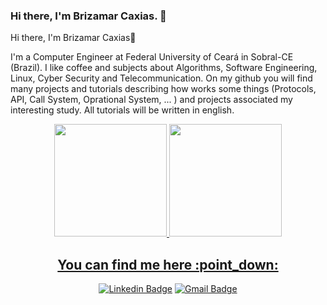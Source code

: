 ### Hi there, I'm Brizamar Caxias. 👋
Hi there, I'm Brizamar Caxias👋

<p> I'm a Computer Engineer at Federal University of Ceará  in Sobral-CE (Brazil). I like coffee and subjects about Algorithms, Software Engineering, Linux, Cyber Security and Telecommunication.
On my github you will find many projects and tutorials describing how  works some things (Protocols, API, Call System, Oprational System, ... ) and projects associated my interesting study. All tutorials will be written in english.</p>


<div align="center">
	<a href="https://github.com/BrizamarCaxias">
	<img height="180em" src="https://github-readme-stats.vercel.app/api?username=BrizamarCaxias&show_icons=true&theme=radical&include_all_commits=true&count_private=true"/>
	<img height="180em" src="https://github-readme-stats.vercel.app/api/top-langs/?username=BrizamarCaxias&layout=compact&langs_count=7&theme=dracula&exclude_repo=Classificacao-de-Sentimentos-com-CNN,seguidor_de_linha,AnalizadorLexico,CadPlaneta,AnalisadorLexico,Sistema_de_Locacao_TesteUnitario_01&hide=C,HTML"/>
</div>

<div align="center">
<h2> You can find me here :point_down: </h2>

[![Linkedin Badge](https://img.shields.io/badge/-LinkedIn-blue?style=flat-square&logo=Linkedin&logoColor=white&link=https://www.linkedin.com/in/brizamarcaxias/)](https://www.linkedin.com/in/brizamarcaxias)
[![Gmail Badge](https://img.shields.io/badge/-Gmail-D74E43?style=flat-square&logo=Gmail&logoColor=white&link=mailto:brizamarcaxiasgomes@gmail.com)](mailto:brizamarcaxias@gmail.com)
</div>
